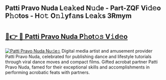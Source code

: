 ## Patti Pravo Nuda L𝚎a𝚔ed N𝚞𝚍e - Part-ZQF Vi𝚍𝚎o P𝚑𝚘tos - H𝚘𝚝 O𝚗𝚕yf𝚊ns L𝚎a𝚔s 3Rmym

# <h2><a href="http://kf60am.oniu.top/?m=Patti+Pravo+Nuda">🔗👉 🔴 Patti Pravo Nuda P𝚑ot𝚘𝚜 V𝚒d𝚎o</a></h2>

[![Patti Pravo Nuda Nu𝚍e𝚜](https://i.imgur.com/0qMVB7G.gif)](http://kf60am.oniu.top/?m=Patti+Pravo+Nuda)
Digital media artist and amusement provider Patti Pravo Nuda, celebrated for publishing dance and lifestyle tutorials through viral dance moves and compact films. Gifted acrobat partner Patti Pravo Nuda, famed for their exceptional skills and accomplishments in performing acrobatic feats with partners.  
